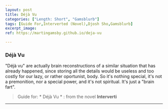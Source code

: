 ```yaml
---
layout: post
title: Déjà Vu
categories: ["Length: Short", "Gamsblurb"]
tags: [Guide For,Interverted (Novel),Djosh Sho,Gamsblurb]
excerpt_image: 
ref: https://martingamsby.github.io/deja-vu

---
```


### **Déjà Vu**

"Déjà vu" are actually brain reconstructions of a similar situation that has already happened, since storing all the details would be useless and too costly for our lazy, or rather oportunist, body. So it's nothing special, it's not a premonition, nor a special power, and it's not spiritual. It's just a "brain fart".

> Guide for: * Déjà Vu * : from the novel **Interverti**

---


